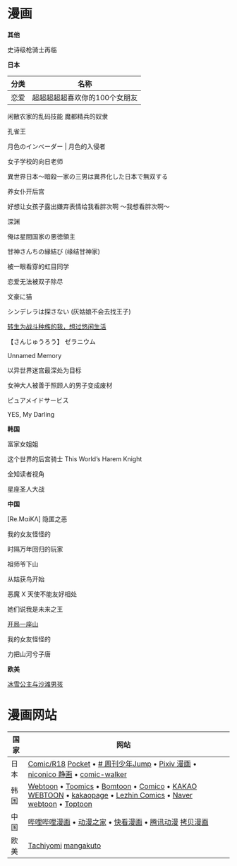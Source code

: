 # 漫画


**其他**

史诗级枪骑士再临


**日本**

| 分类 | 名称 |
| ---- | ---- |
| 恋爱     |  超超超超超喜欢你的100个女朋友    |


闲散农家的乱码技能
魔都精兵的奴隶

孔雀王

月色のインベーダー | 月色的入侵者

女子学校的向日老师

異世界日本～暗殺一家の三男は異界化した日本で無双する

养女仆开后宫

好想让女孩子露出嫌弃表情给我看胖次啊 ～我想看胖次啊～

深渊

俺は星間国家の悪徳領主

甘神さんちの縁結び (缘结甘神家)

被一眼看穿的虹目同学

恋爱无法被双子除尽

文豪に猫 

シンデレラは探さない (灰姑娘不会去找王子)

[转生为战斗种族的我，想过悠闲生活](https://manga.bilibili.com/detail/mc31069)

【さんじゅうろう】 ゼラニウム

Unnamed Memory

以异世界迷宫最深处为目标

女神大人被善于照顾人的男子变成废材

ピュアメイドサービス

YES, My Darling

**韩国**

富家女姐姐

这个世界的后宫骑士 This World’s Harem Knight

全知读者视角

星座圣人大战

**中国**

[Re.MαiΚΛ] 隐匿之恶


我的女友怪怪的

时隔万年回归的玩家

祖师爷下山

从姑获鸟开始

恶魔 X 天使不能友好相处

她们说我是未来之王

[开局一座山](https://space.bilibili.com/451182083/channel/collectiondetail?sid=349612 "开局一座山")

我的女友怪怪的

力把山河兮子唐

**欧美**

[冰雪公主与沙滩男孩](https://www.bilibili.com/video/BV13Z4y1b7cu?spm_id_from=333.999.0.0&vd_source=5bf05843ff6ab5a61fa9a5d950358621)


# 漫画网站

| 国家 | 网站                                                                                                                                                                                                                                                                                            |     |
| ---- | ----------------------------------------------------------------------------------------------------------------------------------------------------------------------------------------------------------------------------------------------------------------------------------------------- | --- |
| 日本 |   [Comic/R18](https://r18.cmz.jp/) [Pocket](https://pocket.shonenmagazine.com/) •  [# 周刊少年Jump](https://www.shonenjump.com/j/index.html) • [Pixiv 漫画](https://www.pixiv.net/manga) • [niconico 静画](https://seiga.nicovideo.jp/) • [comic-walker](https://comic-walker.com/)                                                                                                                                                                                                                                                                                        |     |
| 韩国 | [Webtoon](https://www.webtoons.com/zh-hant/) • [Toomics](https://toomics.com/sc) • [Bomtoon](https://www.bomtoon.com/) • [Comico](https://www.comico.kr/) • [KAKAO WEBTOON](https://tw.kakaowebtoon.com) • [kakaopage](https://page.kakao.com/main) • [Lezhin Comics](https://www.lezhinus.com) • [Naver webtoon](https://webtoonscorp.com/) • [Toptoon](https://www.toptoon.net/) |     |
| 中国 | [哔哩哔哩漫画](https://manga.bilibili.com/) • [动漫之家](https://www.dmzj.com/) • [快看漫画](https://www.kuaikanmanhua.com/) • [腾讯动漫](https://ac.qq.com/)  [拷贝漫画](https://www.copymanga.site)                                                                                                                                  |     |
| 欧美     | [Tachiyomi](https://tachiyomi.org/) [mangakuto](https://mangakuto.com/)                                                                                                                                                                                                                                                                                                |     |


